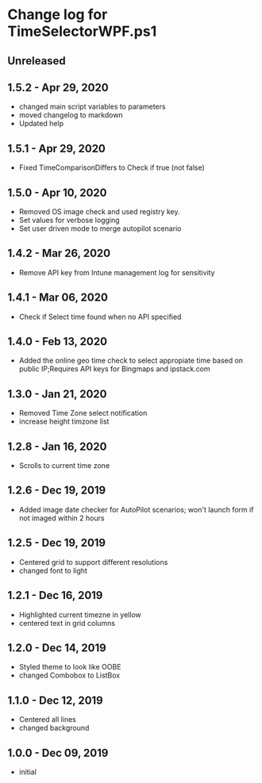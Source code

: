 # Change log for TimeSelectorWPF.ps1

## Unreleased

## 1.5.2 - Apr 29, 2020
 - changed main script variables to parameters
 - moved changelog to markdown
 - Updated help 

## 1.5.1 - Apr 29, 2020
 - Fixed TimeComparisonDiffers to Check if true (not false)

## 1.5.0 - Apr 10, 2020
 - Removed OS image check and used registry key. 
 - Set values for verbose logging
 - Set user driven mode to merge autopilot scenario 
 
## 1.4.2 - Mar 26, 2020
 - Remove API key from Intune management log for sensitivity 
 
## 1.4.1 - Mar 06, 2020
 - Check if Select time found when no API specified
 
## 1.4.0 - Feb 13, 2020
 - Added the online geo time check to select appropiate time based on public IP;Requires API keys for Bingmaps and ipstack.com
 
## 1.3.0 - Jan 21, 2020
 - Removed Time Zone select notification
 - increase height timzone list
 
## 1.2.8 - Jan 16, 2020
 - Scrolls to current time zone
 
## 1.2.6 - Dec 19, 2019
 - Added image date checker for AutoPilot scenarios; won't launch form if not imaged within 2 hours
 
## 1.2.5 - Dec 19, 2019
 - Centered grid to support different resolutions
 - changed font to light
 
## 1.2.1 - Dec 16, 2019
 - Highlighted current timezne in yellow
 - centered text in grid columns
 
## 1.2.0 - Dec 14, 2019
 - Styled theme to look like OOBE
 - changed Combobox to ListBox
 
## 1.1.0 - Dec 12, 2019
 - Centered all lines
 - changed background
 
## 1.0.0 - Dec 09, 2019
 - initial